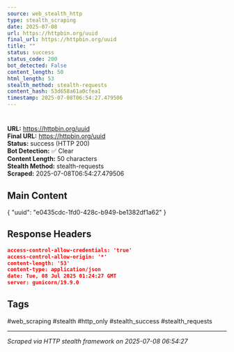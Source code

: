```yaml
---
source: web_stealth_http
type: stealth_scraping
date: 2025-07-08
url: https://httpbin.org/uuid
final_url: https://httpbin.org/uuid
title: ""
status: success
status_code: 200
bot_detected: False
content_length: 50
html_length: 53
stealth_method: stealth-requests
content_hash: 53d658a61a0cfea1
timestamp: 2025-07-08T06:54:27.479506
---
```


# 

**URL:** https://httpbin.org/uuid  
**Final URL:** https://httpbin.org/uuid  
**Status:** success (HTTP 200)  
**Bot Detection:** ✅ Clear  
**Content Length:** 50 characters  
**Stealth Method:** stealth-requests  
**Scraped:** 2025-07-08T06:54:27.479506  

## Main Content

{ "uuid": "e0435cdc-1fd0-428c-b949-be1382df1a62" }







## Response Headers

```json
access-control-allow-credentials: 'true'
access-control-allow-origin: '*'
content-length: '53'
content-type: application/json
date: Tue, 08 Jul 2025 01:24:27 GMT
server: gunicorn/19.9.0

```

## Tags

#web_scraping #stealth #http_only #stealth_success #stealth_requests

---
*Scraped via HTTP stealth framework on 2025-07-08 06:54:27*
